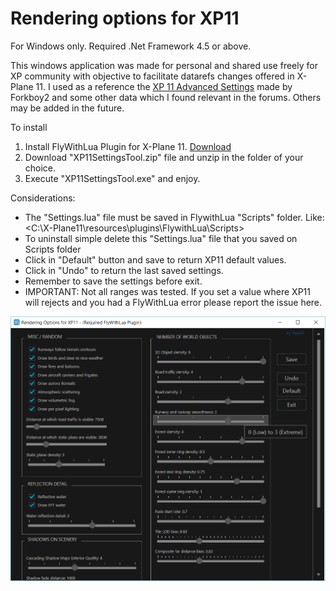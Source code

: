 # Rendering options for XP11

For Windows only. Required .Net Framework 4.5 or above.

This windows application was made for personal and shared use freely for XP community with objective to facilitate datarefs changes  offered in X-Plane 11. I used as a reference the [XP 11 Advanced Settings](http://forums.x-plane.org/index.php?/files/file/35733-xp-11-advanced-settings/) made by Forkboy2 and some other data which I found relevant in the forums. Others may be added in the future. 


To install

1. Install FlyWithLua Plugin for X-Plane 11. [Download](http://forums.x-plane.org/index.php?/files/file/35579-flywithlua-for-x-plane-11-and-10-windows-linux-mac-os-x-version/)
2. Download "XP11SettingsTool.zip" file and unzip in the folder of your choice.
3. Execute "XP11SettingsTool.exe" and enjoy.


Considerations:
  * The "Settings.lua" file must be saved in FlywithLua "Scripts" folder. Like: <C:\X-Plane11\resources\plugins\FlywithLua\Scripts>
  * To uninstall simple delete this "Settings.lua" file  that you saved on Scripts folder
  * Click in "Default" button and save to return XP11 default values. 
  * Click in "Undo" to return the last saved settings.
  * Remember to save the settings before exit. 
  * IMPORTANT: Not all ranges was tested. If you set a value where XP11 will rejects and you had a FlyWithLua error please report the issue here.


![Alt Text](https://github.com/rhpa23/RenderingOptionsXP11/blob/master/XP11_Settings_Tool.png)

